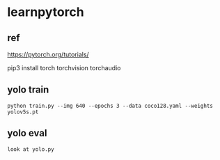 # learnpytorch

## ref
https://pytorch.org/tutorials/

pip3 install torch torchvision torchaudio


## yolo  train

```
python train.py --img 640 --epochs 3 --data coco128.yaml --weights yolov5s.pt
```

## yolo eval
```
look at yolo.py
```
